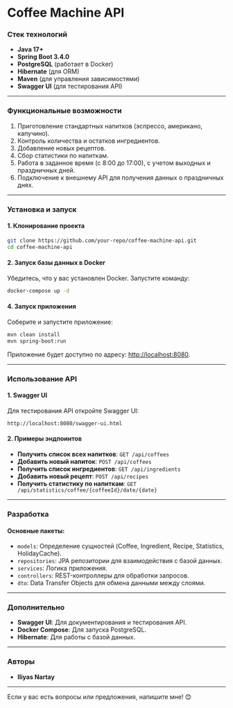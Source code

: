 # Coffee Machine API

### Стек технологий
- **Java 17+**
- **Spring Boot 3.4.0**
- **PostgreSQL** (работает в Docker)
- **Hibernate** (для ORM)
- **Maven** (для управления зависимостями)
- **Swagger UI** (для тестирования API)

---

### Функциональные возможности
1. Приготовление стандартных напитков (эспрессо, американо, капучино).
2. Контроль количества и остатков ингредиентов.
3. Добавление новых рецептов.
4. Сбор статистики по напиткам.
5. Работа в заданное время (с 8:00 до 17:00), с учетом выходных и праздничных дней.
6. Подключение к внешнему API для получения данных о праздничных днях.

---

### Установка и запуск

#### 1. Клонирование проекта
```bash
git clone https://github.com/your-repo/coffee-machine-api.git
cd coffee-machine-api
```

#### 2. Запуск базы данных в Docker
Убедитесь, что у вас установлен Docker. Запустите команду:
```bash
docker-compose up -d
```


#### 4. Запуск приложения
Соберите и запустите приложение:
```bash
mvn clean install
mvn spring-boot:run
```

Приложение будет доступно по адресу: [http://localhost:8080](http://localhost:8080).

---

### Использование API

#### 1. Swagger UI
Для тестирования API откройте Swagger UI:
```
http://localhost:8080/swagger-ui.html
```

#### 2. Примеры эндпоинтов
- **Получить список всех напитков**: `GET /api/coffees`
- **Добавить новый напиток**: `POST /api/coffees`
- **Получить список ингредиентов**: `GET /api/ingredients`
- **Добавить новый рецепт**: `POST /api/recipes`
- **Получить статистику по напиткам**: `GET /api/statistics/coffee/{coffeeId}/date/{date}`

---

### Разработка

#### Основные пакеты:
- `models`: Определение сущностей (Coffee, Ingredient, Recipe, Statistics, HolidayCache).
- `repositories`: JPA репозитории для взаимодействия с базой данных.
- `services`: Логика приложения.
- `controllers`: REST-контроллеры для обработки запросов.
- `dto`: Data Transfer Objects для обмена данными между слоями.

---

### Дополнительно
- **Swagger UI**: Для документирования и тестирования API.
- **Docker Compose**: Для запуска PostgreSQL.
- **Hibernate**: Для работы с базой данных.

---

### Авторы
- **Iliyas Nartay**  

---

Если у вас есть вопросы или предложения, напишите мне! 😊
